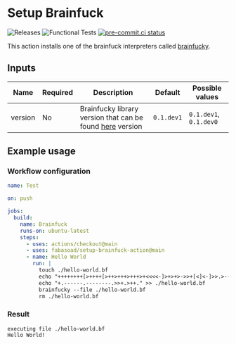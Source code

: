 # Setup Brainfuck

![Releases](https://img.shields.io/github/v/release/fabasoad/setup-brainfuck-action?include_prereleases)
![Functional Tests](https://github.com/fabasoad/setup-brainfuck-action/workflows/Functional%20Tests/badge.svg)
[![pre-commit.ci status](https://results.pre-commit.ci/badge/github/fabasoad/setup-brainfuck-action/main.svg)](https://results.pre-commit.ci/latest/github/fabasoad/setup-brainfuck-action/main)

This action installs one of the brainfuck interpreters called [brainfucky](https://pypi.org/project/brainfucky/).

## Inputs

<!-- markdownlint-disable MD013 -->
| Name    | Required | Description                                                                                       | Default    | Possible values        |
|---------|----------|---------------------------------------------------------------------------------------------------|------------|------------------------|
| version | No       | Brainfucky library version that can be found [here](https://pypi.org/project/brainfucky/) version | `0.1.dev1` | `0.1.dev1`, `0.1.dev0` |
<!-- markdownlint-enable MD013 -->

## Example usage

### Workflow configuration

<!-- markdownlint-disable MD013 -->
```yaml
name: Test

on: push

jobs:
  build:
    name: Brainfuck
    runs-on: ubuntu-latest
    steps:
      - uses: actions/checkout@main
      - uses: fabasoad/setup-brainfuck-action@main
      - name: Hello World
        run: |
          touch ./hello-world.bf
          echo "++++++++[>++++[>++>+++>+++>+<<<<-]>+>+>->>+[<]<-]>>.>---.+++++++..+++.>>.<-.<.++" > ./hello-world.bf
          echo "+.------.--------.>>+.>++." >> ./hello-world.bf
          brainfucky --file ./hello-world.bf
          rm ./hello-world.bf
```
<!-- markdownlint-enable MD013 -->

### Result

```shell
executing file ./hello-world.bf
Hello World!
```
